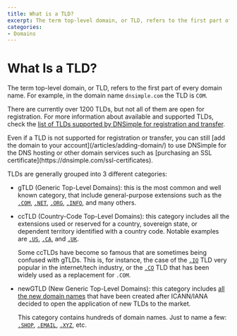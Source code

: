 ```yaml
---
title: What is a TLD?
excerpt: The term top-level domain, or TLD, refers to the first part of every domain name.
categories:
- Domains
---
```


# What Is a TLD?

The term top-level domain, or TLD, refers to the first part of every domain name. For example, in the domain name `dnsimple.com` the TLD is `COM`.

There are currently over 1200 TLDs, but not all of them are open for registration. For more information about available and supported TLDs, check the [list of TLDs supported by DNSimple for registration and transfer](https://dnsimple.com/tlds). 

<tip>
Even if a TLD is not supported for registration or transfer, you can still [add the domain to your account](/articles/adding-domain/) to use DNSimple for the DNS hosting or other domain services such as [purchasing an SSL certificate](https://dnsimple.com/ssl-certificates).
</tip>

TLDs are generally grouped into 3 different categories:

- gTLD (Generic Top-Level Domains): this is the most common and well known category, that include general-purpose extensions such as the [`.COM`](https://dnsimple.com/tlds/com-domains), [`.NET`](https://dnsimple.com/tlds/net-domains), [`.ORG`](https://dnsimple.com/tlds/org-domains), [`.INFO`](https://dnsimple.com/tlds/info-domains), and many others.

- ccTLD (Country-Code Top-Level Domains): this category includes all the extensions used or reserved for a country, sovereign state, or dependent territory identified with a country code. Notable examples are [`.US`](https://dnsimple.com/tlds/us-domains), [`.CA`](https://dnsimple.com/tlds/ca-domains), and [`.UK`](https://dnsimple.com/tlds/uk-domains).

  Some ccTLDs have become so famous that are sometimes being confused with gTLDs. This is, for instance, the case of the [`.IO`](https://dnsimple.com/tlds/io-domains) TLD very popular in the internet/tech industry, or the [`.CO`](https://dnsimple.com/tlds/co-domains) TLD that has been widely used as a replacement for `.COM`.
 
 - newGTLD (New Generic Top-Level Domains): this category includes [all the new domain names](https://newgtlds.icann.org/) that have been created after ICANN/IANA decided to open the application of new TLDs to the market.
 
   This category contains hundreds of domain names. Just to name a few: [`.SHOP`](https://dnsimple.com/tlds/shop-domains), [`.EMAIL`](https://dnsimple.com/tlds/email-domains), [`.XYZ`](https://dnsimple.com/tlds/xyz-domains), etc.
